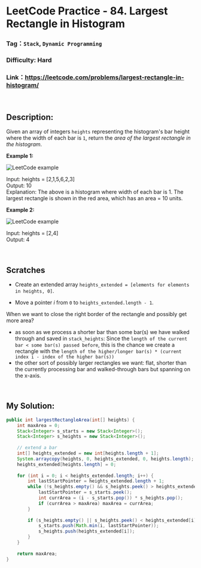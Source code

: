 # LeetCode Practice - 84. Largest Rectangle in Histogram


### Tag：`Stack`, `Dynamic Programming`
### Difficulty: Hard
### Link：https://leetcode.com/problems/largest-rectangle-in-histogram/

<br>

## Description:

Given an array of integers `heights` representing the histogram's bar height where the width of each bar is `1`, return the *area of the largest rectangle in the histogram*.

**Example 1:**

<img src="https://assets.leetcode.com/uploads/2021/01/04/histogram.jpg" alt="LeetCode example">

Input: heights = [2,1,5,6,2,3]<br>
Output: 10<br>
Explanation: The above is a histogram where width of each bar is 1.
The largest rectangle is shown in the red area, which has an area = 10 units.

**Example 2:**

<img src="https://assets.leetcode.com/uploads/2021/01/04/histogram-1.jpg" alt="LeetCode example">

Input: heights = [2,4]<br>
Output: 4

<br>

## Scratches

- Create an extended array `heights_extended = [elements for elements in heights, 0]`.

- Move a pointer *i* from `0` to `heights_extended.length - 1`.

When we want to close the right border of the rectangle and possibly get more area?

- as soon as we process a shorter bar than some bar(s) we have walked through and saved in `stack_heights`: Since the `length of the current bar < some bar(s) passed before`, this is the chance we create a rectangle with the `length of the higher/longer bar(s) * (current index i - index of the higher bar(s))`
- the other sort of possibly larger rectangles we want: flat, shorter than the currently processing bar and walked-through bars but spanning on the x-axis.

<br>

## My Solution:
```java
public int largestRectangleArea(int[] heights) {
    int maxArea = 0;
    Stack<Integer> s_starts = new Stack<Integer>();
    Stack<Integer> s_heights = new Stack<Integer>();
    
    // extend a bar
    int[] heights_extended = new int[heights.length + 1];
    System.arraycopy(heights, 0, heights_extended, 0, heights.length);
    heights_extended[heights.length] = 0;
    
    for (int i = 0; i < heights_extended.length; i++) {
        int lastStartPointer = heights_extended.length + 1;
        while (!s_heights.empty() && s_heights.peek() > heights_extended[i]) {
            lastStartPointer = s_starts.peek();
            int currArea = (i - s_starts.pop()) * s_heights.pop();
            if (currArea > maxArea) maxArea = currArea;
        }
        
        if (s_heights.empty() || s_heights.peek() < heights_extended[i]) {
            s_starts.push(Math.min(i, lastStartPointer)); 
            s_heights.push(heights_extended[i]);
        }
    }
    
    return maxArea;
}
```
